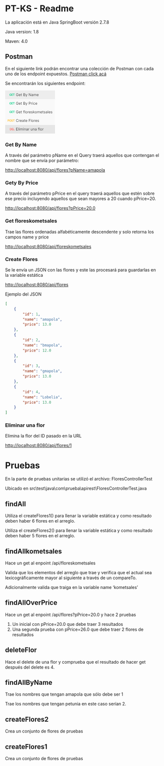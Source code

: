 # PT-KS - Readme

La aplicación está en Java SpringBoot versión 2.7.8

Java version: 1.8

Maven: 4.0

## Postman

En el siguiente link podrán encontrar una colección de Postman con cada uno de los endpoint expuestos. [Postman click acá](https://app.getpostman.com/join-team?invite_code=b5f92e627ec567c89752bfa8dfdacdea&target_code=b34caf467719d0e42e4cb2998029491b)

Se encontrarán los siguientes endpoint:

![Postman](Postman.png)

### Get By Name

A través del parámetro pName en el Query traerá aquellos que contengan el nombre que se envía por parámetro:

[http://localhost:8080/api/flores?pName=amapola](http://localhost:8080/api/flores?pName=amapola)

### Gety By Price

A través del parámetro pPrice en el query traerá aquellos que estén sobre ese precio incluyendo aquellos que sean mayores a 20 cuando pPrice=20.

[http://localhost:8080/api/flores?pPrice=20.0](http://localhost:8080/api/flores?pPrice=20.0)

### Get floreskometsales

Trae las flores ordenadas alfabéticamente descendente y solo retorna los campos name y price

[http://localhost:8080/api/floreskometsales](http://localhost:8080/api/floreskometsales)

### Create Flores

Se le envía un JSON con las flores y este las procesará para guardarlas en la variable estática

[http://localhost:8080/api/flores](http://localhost:8080/api/flores)

Ejemplo del JSON

```json
[
    {
        "id": 1,
        "name": "amapola",
        "price": 13.0
    },
    {
        "id": 2,
        "name": "bmapola",
        "price": 12.0
    },
    {
        "id": 3,
        "name": "gmapola",
        "price": 13.0
    },
    {
        "id": 4,
        "name": "Lobelia",
        "price": 13.0
    }
]
```

### Eliminar una flor

Elimina la flor del ID pasado en la URL

[http://localhost:8080/api/flores/1](http://localhost:8080/api/flores/1)

# Pruebas

En la parte de pruebas unitarias se utilizó el archivo: FloresControllerTest

Ubicado en src\test\java\com\prueba\apirest\FloresControllerTest.java

## findAll

Utiliza el createFlores1() para llenar la variable estática y como resultado deben haber 6 flores en el arreglo.

Utiliza el createFlores2() para llenar la variable estática y como resultado deben haber 5 flores en el arreglo.

## findAllkometsales

Hace un get al enpoint /api/floreskometsales

Valida que los elementos del arreglo que trae y verifica que el actual sea lexicográficamente mayor al siguiente a través de un compareTo.

Adicionalmente valida que traiga en la variable name ‘kometsales’

## findAllOverPrice

Hace un get al enpoint /api/flores?pPrice=20.0 y hace 2 pruebas

1. Un inicial con pPrice=20.0 que debe traer 3 resultados
2. Una segunda prueba con pPrice=26.0 que debe traer 2 flores de resultados

## deleteFlor

Hace el delete de una flor y comprueba que el resultado de hacer get después del delete es 4. 

## findAllByName

Trae los nombres que tengan amapola que sólo debe ser 1

Trae los nombres que tengan petunia en este caso serían 2. 

## createFlores2

Crea un conjunto de flores de pruebas

## createFlores1

Crea un conjunto de flores de pruebas
